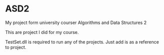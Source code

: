 # ASD2
My project form university courser Algorithms and Data Structures 2 

This are project I did for my course. 

TestSet.dll is required to run any of the projects.
Just add is as a reference to project.
